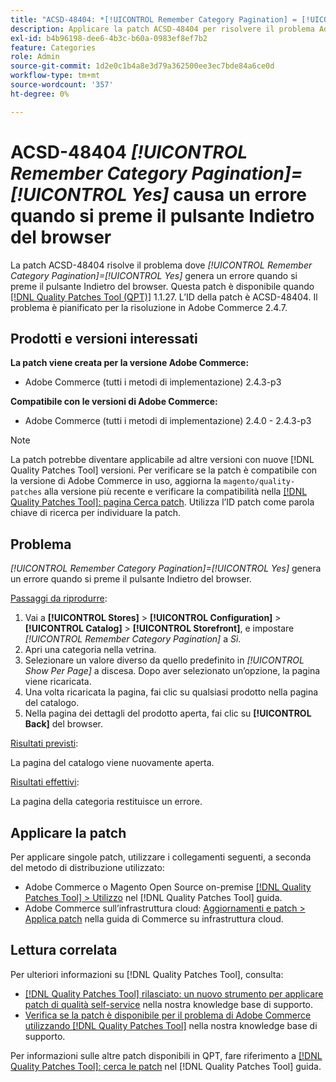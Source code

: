 ```yaml
---
title: "ACSD-48404: *[!UICONTROL Remember Category Pagination] = [!UICONTROL Yes]* causa un errore quando si preme il pulsante indietro del browser"
description: Applicare la patch ACSD-48404 per risolvere il problema Adobe Commerce in cui *[!UICONTROL Remember Category Pagination] = [!UICONTROL Yes]* causa un errore quando si preme il pulsante indietro del browser.
exl-id: b4b96198-dee6-4b3c-b60a-0983ef8ef7b2
feature: Categories
role: Admin
source-git-commit: 1d2e0c1b4a8e3d79a362500ee3ec7bde84a6ce0d
workflow-type: tm+mt
source-wordcount: '357'
ht-degree: 0%

---
```


# ACSD-48404 *[!UICONTROL Remember Category Pagination]=[!UICONTROL Yes]* causa un errore quando si preme il pulsante Indietro del browser

La patch ACSD-48404 risolve il problema dove *[!UICONTROL Remember Category Pagination]=[!UICONTROL Yes]* genera un errore quando si preme il pulsante Indietro del browser. Questa patch è disponibile quando [[!DNL Quality Patches Tool (QPT)]](/help/announcements/adobe-commerce-announcements/magento-quality-patches-released-new-tool-to-self-serve-quality-patches.md) 1.1.27. L’ID della patch è ACSD-48404. Il problema è pianificato per la risoluzione in Adobe Commerce 2.4.7.

## Prodotti e versioni interessati

**La patch viene creata per la versione Adobe Commerce:**

* Adobe Commerce (tutti i metodi di implementazione) 2.4.3-p3

**Compatibile con le versioni di Adobe Commerce:**

* Adobe Commerce (tutti i metodi di implementazione) 2.4.0 - 2.4.3-p3

>[!NOTE]
>
>La patch potrebbe diventare applicabile ad altre versioni con nuove [!DNL Quality Patches Tool] versioni. Per verificare se la patch è compatibile con la versione di Adobe Commerce in uso, aggiorna la `magento/quality-patches` alla versione più recente e verificare la compatibilità nella [[!DNL Quality Patches Tool]: pagina Cerca patch](https://experienceleague.adobe.com/tools/commerce-quality-patches/index.html). Utilizza l’ID patch come parola chiave di ricerca per individuare la patch.

## Problema

*[!UICONTROL Remember Category Pagination]=[!UICONTROL Yes]* genera un errore quando si preme il pulsante Indietro del browser.


<u>Passaggi da riprodurre</u>:

1. Vai a **[!UICONTROL Stores]** > **[!UICONTROL Configuration]** > **[!UICONTROL Catalog]** > **[!UICONTROL Storefront]**, e impostare *[!UICONTROL Remember Category Pagination]* a *Sì*.
1. Apri una categoria nella vetrina.
1. Selezionare un valore diverso da quello predefinito in *[!UICONTROL Show Per Page]* a discesa. Dopo aver selezionato un’opzione, la pagina viene ricaricata.
1. Una volta ricaricata la pagina, fai clic su qualsiasi prodotto nella pagina del catalogo.
1. Nella pagina dei dettagli del prodotto aperta, fai clic su **[!UICONTROL Back]** del browser.

<u>Risultati previsti</u>:

La pagina del catalogo viene nuovamente aperta.

<u>Risultati effettivi</u>:

La pagina della categoria restituisce un errore.

## Applicare la patch

Per applicare singole patch, utilizzare i collegamenti seguenti, a seconda del metodo di distribuzione utilizzato:

* Adobe Commerce o Magento Open Source on-premise [[!DNL Quality Patches Tool] > Utilizzo](https://experienceleague.adobe.com/docs/commerce-operations/tools/quality-patches-tool/usage.html) nel [!DNL Quality Patches Tool] guida.
* Adobe Commerce sull’infrastruttura cloud: [Aggiornamenti e patch > Applica patch](https://experienceleague.adobe.com/docs/commerce-cloud-service/user-guide/develop/upgrade/apply-patches.html) nella guida di Commerce su infrastruttura cloud.

## Lettura correlata

Per ulteriori informazioni su [!DNL Quality Patches Tool], consulta:

* [[!DNL Quality Patches Tool] rilasciato: un nuovo strumento per applicare patch di qualità self-service](/help/announcements/adobe-commerce-announcements/magento-quality-patches-released-new-tool-to-self-serve-quality-patches.md) nella nostra knowledge base di supporto.
* [Verifica se la patch è disponibile per il problema di Adobe Commerce utilizzando [!DNL Quality Patches Tool]](/help/support-tools/patches-available-in-qpt-tool/check-patch-for-magento-issue-with-magento-quality-patches.md) nella nostra knowledge base di supporto.

Per informazioni sulle altre patch disponibili in QPT, fare riferimento a [[!DNL Quality Patches Tool]: cerca le patch](https://experienceleague.adobe.com/tools/commerce-quality-patches/index.html) nel [!DNL Quality Patches Tool] guida.
